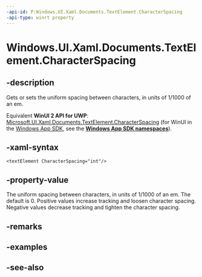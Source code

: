 ```yaml
---
-api-id: P:Windows.UI.Xaml.Documents.TextElement.CharacterSpacing
-api-type: winrt property
---
```


<!-- Property syntax
public int CharacterSpacing { get;  set; }
-->

# Windows.UI.Xaml.Documents.TextElement.CharacterSpacing

## -description
Gets or sets the uniform spacing between characters, in units of 1/1000 of an em.

Equivalent **WinUI 2 API for UWP**: [Microsoft.UI.Xaml.Documents.TextElement.CharacterSpacing](/windows/winui/api/microsoft.ui.xaml.documents.textelement.characterspacing) (for WinUI in the [Windows App SDK](/windows/apps/windows-app-sdk/), see the **[Windows App SDK namespaces](/windows/windows-app-sdk/api/winrt/)**).

## -xaml-syntax
```xaml
<textElement CharacterSpacing="int"/>
```


## -property-value
The uniform spacing between characters, in units of 1/1000 of an em. The default is 0. Positive values increase tracking and loosen character spacing. Negative values decrease tracking and tighten the character spacing.

## -remarks

## -examples

## -see-also
